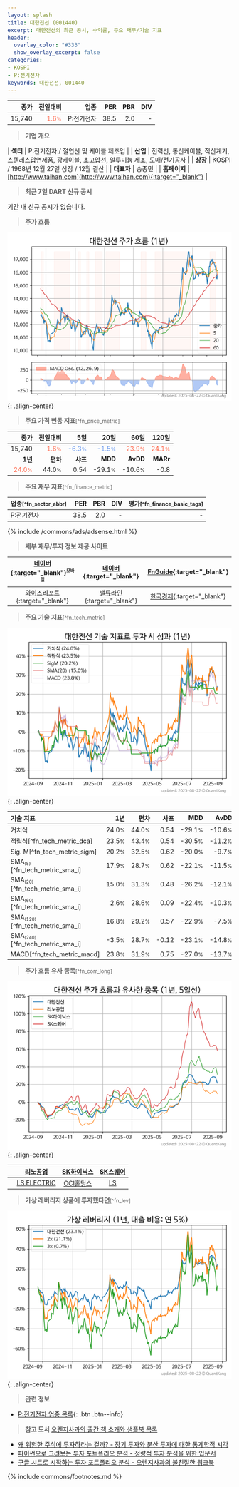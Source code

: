 ```yaml
---
layout: splash
title: 대한전선 (001440)
excerpt: 대한전선의 최근 공시, 수익률, 주요 재무/기술 지표
header:
  overlay_color: "#333"
  show_overlay_excerpt: false
categories:
- KOSPI
- P:전기전자
keywords: 대한전선, 001440
---
```


| **종가** | **전일대비** | **업종** | **PER** | **PBR** | **DIV** |
| -------: | -----------: | -------: | ------: | ------: | ------: |
| 15,740 | <span style="color: tomato">1.6<small>%</small></span> | P:전기전자 | 38.5 | 2.0 | - |

<!-- more -->


> **기업 개요**<a id="company"></a>

| <span style="white-space:nowrap;">**섹터**</span> | P:전기전자 / 절연선 및 케이블 제조업 |
| <span style="white-space:nowrap;">**산업**</span> | 전력선, 통신케이블, 적산계기, 스텐레스압연제품, 광케이블, 초고압선, 알루미늄 제조, 도매/전기공사 |
| <span style="white-space:nowrap;">**상장**</span> | KOSPI / 1968년 12월 27일 상장 / 12월 결산 |
| <span style="white-space:nowrap;">**대표자**</span> | 송종민 |
| <span style="white-space:nowrap;">**홈페이지**</span> | [http://www.taihan.com](http://www.taihan.com){:target="_blank"} |


> **최근 7일 DART 신규 공시**<a id="dart"></a>

기간 내 신규 공시가 없습니다.


> **주가 흐름**<a id="price"></a>

![001440](/stock/images/001440.png){: .align-center}


> **주요 가격 변동 지표**<small>[^fn_price_metric]</small>

| **종가** | **전일대비** | **5일** | **20일** | **60일** | **120일** |
| -------: | -----------: | ------: | -------: | -------: | --------: |
| 15,740 | <span style="color: tomato">1.6<small>%</small></span> | <span style="color: cornflowerblue">-6.3<small>%</small></span> | <span style="color: cornflowerblue">-1.5<small>%</small></span> | <span style="color: tomato">23.9<small>%</small></span> | <span style="color: tomato">24.1<small>%</small></span> |
| **1년** | **편차** | **샤프** | **MDD** | **AvDD** | **MARr** |
| <span style="color: tomato">24.0<small>%</small></span> | 44.0<small>%</small> | 0.54 | -29.1<small>%</small> | -10.6<small>%</small> | -0.8 |


> **주요 재무 지표**<small>[^fn_finance_metric]</small>

| **업종**<small>[^fn_sector_abbr]</small> | **PER** | **PBR** | **DIV** | **평가**<small>[^fn_finance_basic_tags]</small> |
| :--------------------------------------- | ------: | ------: | ------: | ----------------------------------------------: |
| P:전기전자 | 38.5 | 2.0 | - | - |



{% include /commons/ads/adsense.html %}

> **세부 재무/투자 정보 제공 사이트**

| [네이버](https://m.stock.naver.com/domestic/stock/001440/finance/summary){:target="_blank"}<sup><small>모바일</small></sup> | [네이버](https://finance.naver.com/item/coinfo.naver?code=001440){:target="_blank"} | [FnGuide](https://comp.fnguide.com/SVO2/ASP/SVD_Invest.asp?gicode=A001440&MenuYn=Y){:target="_blank"} |
| :---: | :---: | :---: |
| [와이즈리포트](https://comp.wisereport.co.kr/company/c1040001.aspx?cmp_cd=001440){:target="_blank"} | [밸류라인](https://www.valueline.co.kr/finance/summary/001440){:target="_blank"} | [한국경제](https://markets.hankyung.com/stock/001440/financial-summary){:target="_blank"} |


> **주요 기술 지표**<small>[^fn_tech_metric]</small>


![001440](/stock/images/001440_tech.png){: .align-center}

| **기술 지표** | **1년** | **편차** | **샤프** | **MDD** | **AvDD** |
| :------------ | ------: | -----------: | -------: | ------: | -------: |
| 거치식 | 24.0<small>%</small> | 44.0<small>%</small> | 0.54 | -29.1<small>%</small> | -10.6<small>%</small> |
| 적립식[^fn_tech_metric_dca] | 23.5<small>%</small> | 43.4<small>%</small> | 0.54 | -30.5<small>%</small> | -11.2<small>%</small> |
| Sig. M[^fn_tech_metric_sigm] | 20.2<small>%</small> | 32.5<small>%</small> | 0.62 | -20.0<small>%</small> | -9.7<small>%</small> |
| SMA<small><sub>(5)</sub></small>[^fn_tech_metric_sma_i] | 17.9<small>%</small> | 28.7<small>%</small> | 0.62 | -22.1<small>%</small> | -11.5<small>%</small> |
| SMA<small><sub>(20)</sub></small>[^fn_tech_metric_sma_i] | 15.0<small>%</small> | 31.3<small>%</small> | 0.48 | -26.2<small>%</small> | -12.1<small>%</small> |
| SMA<small><sub>(60)</sub></small>[^fn_tech_metric_sma_i] | 2.6<small>%</small> | 28.6<small>%</small> | 0.09 | -22.4<small>%</small> | -10.3<small>%</small> |
| SMA<small><sub>(120)</sub></small>[^fn_tech_metric_sma_i] | 16.8<small>%</small> | 29.2<small>%</small> | 0.57 | -22.9<small>%</small> | -7.5<small>%</small> |
| SMA<small><sub>(240)</sub></small>[^fn_tech_metric_sma_i] | -3.5<small>%</small> | 28.7<small>%</small> | -0.12 | -23.1<small>%</small> | -14.8<small>%</small> |
| MACD[^fn_tech_metric_macd] | 23.8<small>%</small> | 31.9<small>%</small> | 0.75 | -27.0<small>%</small> | -13.7<small>%</small> |


> **주가 흐름 유사 종목**<a id="corr"></a><small>[^fn_corr_long]</small>

![001440](/stock/images/001440_corr.png){: .align-center}

|       | [리노공업](/058470/) | [SK하이닉스](/000660/) | [SK스퀘어](/402340/) |
| :---: | :------------------------------------: | :------------------------------------: | :------------------------------------: |
|       | [LS ELECTRIC](/010120/) | [OCI홀딩스](/010060/) | [LS](/006260/) |


> **가상 레버리지 상품에 투자했다면**<a id="2x"></a><small>[^fn_lev]</small>

![001440](/stock/images/001440_2x.png){: .align-center}


> **관련 정보**

- [P:전기전자 업종 목록](/stats/sector/kospi_업종_전기전자_종목/){: .btn .btn--info}

> **참고 도서** [오렌지사과의 출간 책 소개와 샘플북 목록](https://kongdori.tistory.com/691)

- [왜 위험한 주식에 투자하라는 걸까? - 장기 투자와 분산 투자에 대한 통계학적 시각](https://kongdori.tistory.com/421)
- [파이썬으로 그려보는 투자 포트폴리오 분석  - 정량적 투자 분석을 위한 입문서](https://kongdori.tistory.com/643)
- [구글 시트로 시작하는 투자 포트폴리오 분석 - 오렌지사과의 불친절한 워크북](https://kongdori.tistory.com/449)


{% include commons/footnotes.md %}
